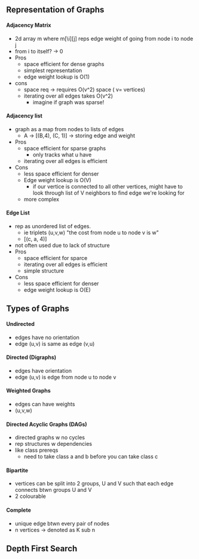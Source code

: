 
## Representation of Graphs
#### Adjacency Matrix
- 2d array m where m\[\i]\[j] reps edge weight of going from node i to node j
- from i to itself? -> 0
- Pros
	- space efficient for dense graphs
	- simplest representation
	- edge weight lookup is O(1)
- cons
	- space req -> requires O(v^2) space ( v= vertices)
	- iterating over all edges takes O(v^2)
		- imagine if graph was sparse!
#### Adjacency list
- graph as a map from nodes to lists of edges
	- A -> \[(B,4), (C, 1)] -> storing edge and weight
- Pros
	- space efficient for sparse graphs
		- only tracks what u have
	- iterating over all edges is efficient
- Cons
	- less space efficient for denser
	- Edge weight lookup is O(V)
		- if our vertice is connected to all other vertices, might have to look through list of V neighbors to find edge we're looking for
	- more complex
#### Edge List
- rep as unordered list of edges. 
	- ie triplets (u,v,w) "the cost from node u to node v is w"
	- \[(c, a, 4)]
- not often used due to lack of structure
- Pros
	- space efficient for sparce
	- iterating over all edges is efficient
	- simple structure
- Cons
	- less space efficient for denser
	- edge weight lookup is O(E)
## Types of Graphs
#### Undirected
- edges have no orientation 
- edge (u,v) is same as edge (v,u)
#### Directed (Digraphs)
- edges have orientation
- edge (u,v) is edge from node u to node v
#### Weighted Graphs
- edges can have weights
- (u,v,w)




#### Directed Acyclic Graphs (DAGs)
- directed graphs w no cycles
- rep structures w dependencies
- like class prereqs
	- need to take class a and b before you can take class c
#### Bipartite
- vertices can be split into 2 groups, U and V such that each edge connects btwn groups U and V 
- 2 colourable
#### Complete
- unique edge btwn every pair of nodes
- n vertices -> denoted as K sub n


## Depth First Search
